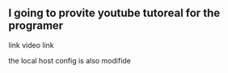 ## I going to provite youtube tutoreal for the programer

link <a src="https://www.youtube.com/watch?v=yzeVMecydCE"> video link</a>

the local host config is also modifide